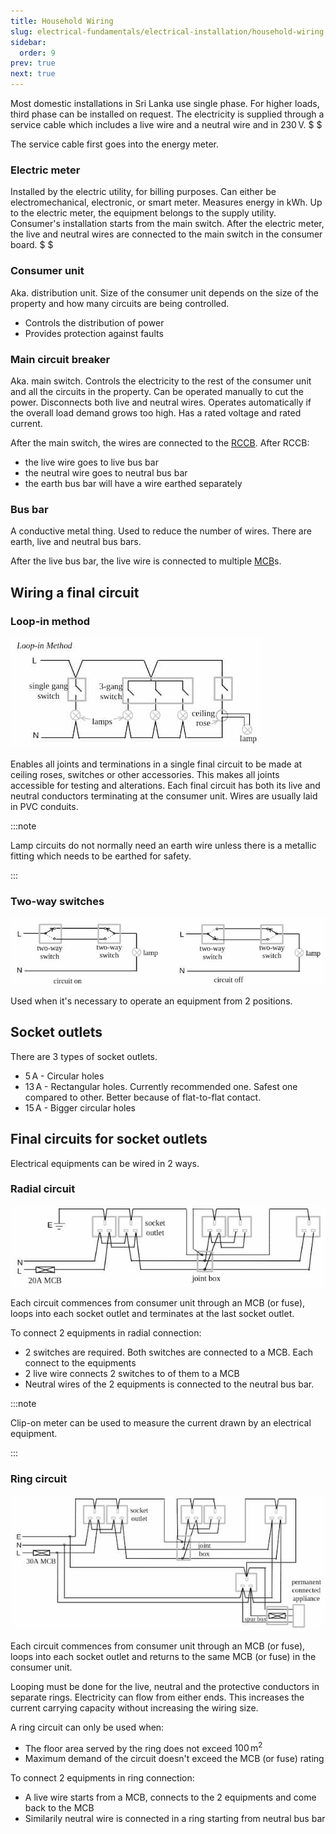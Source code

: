 ```yaml
---
title: Household Wiring
slug: electrical-fundamentals/electrical-installation/household-wiring
sidebar:
  order: 9
prev: true
next: true
---
```


Most domestic installations in Sri Lanka use single phase. For higher loads,
third phase can be installed on request. The electricity is supplied through a
service cable which includes a live wire and a neutral wire and in
$230\,\text{V}$. $ $

The service cable first goes into the energy meter.

### Electric meter

Installed by the electric utility, for billing purposes. Can either be
electromechanical, electronic, or smart meter. Measures energy in $\text{kWh}$.
Up to the electric meter, the equipment belongs to the supply utility.
Consumer's installation starts from the main switch. After the electric meter,
the live and neutral wires are connected to the main switch in the consumer
board. $ $

### Consumer unit

Aka. distribution unit. Size of the consumer unit depends on the size of the
property and how many circuits are being controlled.

- Controls the distribution of power
- Provides protection against faults

### Main circuit breaker

Aka. main switch. Controls the electricity to the rest of the consumer unit and
all the circuits in the property. Can be operated manually to cut the power.
Disconnects both live and neutral wires. Operates automatically if the overall
load demand grows too high. Has a rated voltage and rated current.

After the main switch, the wires are connected to the
[RCCB](/electrical-fundamentals/electrical-installation/rccb). After RCCB:

- the live wire goes to live bus bar
- the neutral wire goes to neutral bus bar
- the earth bus bar will have a wire earthed separately

### Bus bar

A conductive metal thing. Used to reduce the number of wires. There are earth,
live and neutral bus bars.

After the live bus bar, the live wire is connected to multiple
[MCB](/electrical-fundamentals/electrical-installation/mcb)s.

## Wiring a final circuit

### Loop-in method

![Loop-in method](./images/loop-in-method.jpg)

Enables all joints and terminations in a single final circuit to be made at
ceiling roses, switches or other accessories. This makes all joints accessible
for testing and alterations. Each final circuit has both its live and neutral
conductors terminating at the consumer unit. Wires are usually laid in PVC
conduits.

:::note

Lamp circuits do not normally need an earth wire unless there is a metallic
fitting which needs to be earthed for safety.

:::

### Two-way switches

![Two-way switches](./images/two-way-switches.jpg)

Used when it's necessary to operate an equipment from 2 positions.

## Socket outlets

There are 3 types of socket outlets.

- $5\,\text{A}$ - Circular holes
- $13\,\text{A}$ - Rectangular holes. Currently recommended one. Safest one
  compared to other. Better because of flat-to-flat contact.
- $15\,\text{A}$ - Bigger circular holes

## Final circuits for socket outlets

Electrical equipments can be wired in 2 ways.

### Radial circuit

![Radial circuit](./images/radial-connection.jpg)

Each circuit commences from consumer unit through an MCB (or fuse), loops into
each socket outlet and terminates at the last socket outlet.

To connect 2 equipments in radial connection:

- 2 switches are required. Both switches are connected to a MCB. Each connect to
  the equipments
- 2 live wire connects 2 switches to of them to a MCB
- Neutral wires of the 2 equipments is connected to the neutral bus bar.

:::note

Clip-on meter can be used to measure the current drawn by an electrical
equipment.

:::

### Ring circuit

![Ring circuit](./images/ring-circuit.jpg)

Each circuit commences from consumer unit through an MCB (or fuse), loops into
each socket outlet and returns to the same MCB (or fuse) in the consumer unit.

Looping must be done for the live, neutral and the protective conductors in
separate rings. Electricity can flow from either ends. This increases the
current carrying capacity without increasing the wiring size.

A ring circuit can only be used when:

- The floor area served by the ring does not exceed $100\,\text{m}^2$
- Maximum demand of the circuit doesn't exceed the MCB (or fuse) rating

To connect 2 equipments in ring connection:

- A live wire starts from a MCB, connects to the 2 equipments and come back to
  the MCB
- Similarily neutral wire is connected in a ring starting from neutral bus bar
